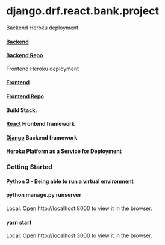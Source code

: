 # django.drf.react.bank.project

Backend Heroku deployment
#### [Backend](https://django-react-drf.herokuapp.com/api/bank/)

#### [Backend Repo](https://github.com/geekwise-jaime-lopez/django.drf.react.bank.project/tree/production.backend)
Frontend Heroku deployment

#### [Frontend](https://django-react-frontend.herokuapp.com/)
#### [Frontend Repo](https://github.com/geekwise-jaime-lopez/react-frontend/tree/production)
#### Build Stack:

#### [React](https://reactjs.org/) Frontend framework 

#### [Django](https://www.djangoproject.com/) Backend framework 

#### [Heroku](https://www.heroku.com) Platform as a Service for Deployment

### Getting Started

#### Python 3 - Being able to run a virtual environment

#### python manage.py runserver
Local: 
Open http://localhost:8000 to view it in the browser.

#### yarn start
Local:
Open [http://localhost:3000](http://localhost:3000) to view it in the browser.




